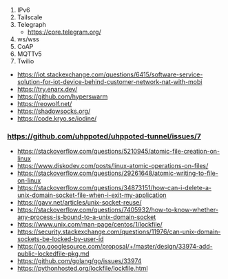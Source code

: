 1. IPv6
2. Tailscale
3. Telegraph
    - https://core.telegram.org/
4. ws/wss
5. CoAP
6. MQTTv5
7. Twilio


- https://iot.stackexchange.com/questions/6415/software-service-solution-for-iot-device-behind-customer-network-nat-with-mobi
- https://try.enarx.dev/
- https://github.com/hyperswarm
- https://reowolf.net/
- https://shadowsocks.org/
- https://code.kryo.se/iodine/


###  https://github.com/uhppoted/uhppoted-tunnel/issues/7
- https://stackoverflow.com/questions/5210945/atomic-file-creation-on-linux
 - https://www.diskodev.com/posts/linux-atomic-operations-on-files/
  - https://stackoverflow.com/questions/29261648/atomic-writing-to-file-on-linux
  - https://stackoverflow.com/questions/34873151/how-can-i-delete-a-unix-domain-socket-file-when-i-exit-my-application
  - https://gavv.net/articles/unix-socket-reuse/
  - https://stackoverflow.com/questions/7405932/how-to-know-whether-any-process-is-bound-to-a-unix-domain-socket
  - https://www.unix.com/man-page/centos/1/lockfile/
  - https://security.stackexchange.com/questions/11976/can-unix-domain-sockets-be-locked-by-user-id
  - https://go.googlesource.com/proposal/+/master/design/33974-add-public-lockedfile-pkg.md
  - https://github.com/golang/go/issues/33974
  - https://pythonhosted.org/lockfile/lockfile.html

